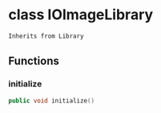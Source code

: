 # class IOImageLibrary

```cpp
Inherits from Library
```

## Functions

### initialize

```cpp
public void initialize()
```
